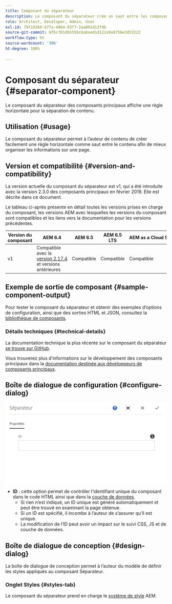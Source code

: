 ```yaml
---
title: Composant du séparateur
description: Le composant du séparateur crée un saut entre les composants d’une page.
role: Architect, Developer, Admin, User
exl-id: 79f19368-67fa-4864-93f7-2aa801d13fdb
source-git-commit: 6fbc781db555bc6abaed1d122a9a8756e3d53222
workflow-type: ht
source-wordcount: '306'
ht-degree: 100%

---
```


# Composant du séparateur {#separator-component}

Le composant du séparateur des composants principaux affiche une règle horizontale pour la séparation de contenu.

## Utilisation {#usage}

Le composant du séparateur permet à l’auteur de contenu de créer facilement une règle horizontale comme saut entre le contenu afin de mieux organiser les informations sur une page.

## Version et compatibilité {#version-and-compatibility}

La version actuelle du composant du séparateur est v1, qui a été introduite avec la version 2.3.0 des composants principaux en février 2019. Elle est décrite dans ce document.

Le tableau ci-après présente en détail toutes les versions prises en charge du composant, les versions AEM avec lesquelles les versions du composant sont compatibles et les liens vers la documentation pour les versions précédentes.

| Version du composant | AEM 6.4 | AEM 6.5 | AEM 6.5 LTS | AEM as a Cloud Service |
|---|---|---|---|---|
| v1 | Compatible avec la <br>[version 2.17.4](/help/versions.md) et versions antérieures | Compatible | Compatible | Compatible |

## Exemple de sortie de composant {#sample-component-output}

Pour tester le composant du séparateur et obtenir des exemples d’options de configuration, ainsi que des sorties HTML et JSON, consultez la [bibliothèque de composants](https://adobe.com/go/aem_cmp_library_separator_fr).

### Détails techniques {#technical-details}

La documentation technique la plus récente sur le composant du séparateur [se trouve sur GitHub](https://adobe.com/go/aem_cmp_tech_separator_v1_fr).

Vous trouverez plus d’informations sur le développement des composants principaux dans la [documentation destinée aux développeurs de composants principaux](/help/developing/overview.md).

## Boîte de dialogue de configuration {#configure-dialog}

![Boîte de dialogue de modification du composant Séparateur](/help/assets/separator-edit.png)

* **ID** : cette option permet de contrôler l’identifiant unique du composant dans le code HTML ainsi que dans la [couche de données](/help/developing/data-layer/overview.md).
   * Si rien n’est indiqué, un ID unique est généré automatiquement et peut être trouvé en examinant la page obtenue.
   * Si un ID est spécifié, il incombe à l’auteur de s’assurer qu’il est unique.
   * La modification de l’ID peut avoir un impact sur le suivi CSS, JS et de couche de données.

## Boîte de dialogue de conception {#design-dialog}

La boîte de dialogue de conception permet à l’auteur du modèle de définir les styles appliqués au composant Séparateur.

### Onglet Styles {#styles-tab}

Le composant du séparateur prend en charge le [système de style](/help/get-started/authoring.md#component-styling) AEM.
